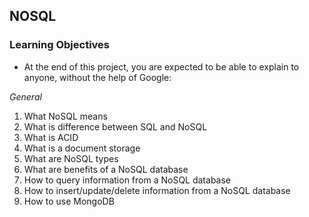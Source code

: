 ## NOSQL

### Learning Objectives

- At the end of this project, you are expected to be able to explain to anyone, without the help of Google:

*General*
1. What NoSQL means
2. What is difference between SQL and NoSQL
3. What is ACID
4. What is a document storage
5. What are NoSQL types
6. What are benefits of a NoSQL database
7. How to query information from a NoSQL database
8. How to insert/update/delete information from a NoSQL database
9. How to use MongoDB